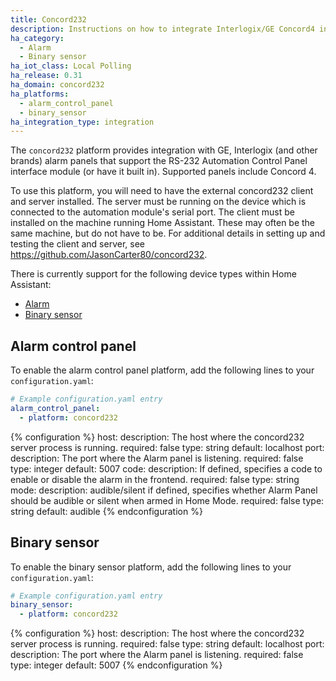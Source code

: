 ```yaml
---
title: Concord232
description: Instructions on how to integrate Interlogix/GE Concord4 into Home Assistant.
ha_category:
  - Alarm
  - Binary sensor
ha_iot_class: Local Polling
ha_release: 0.31
ha_domain: concord232
ha_platforms:
  - alarm_control_panel
  - binary_sensor
ha_integration_type: integration
---
```


The `concord232` platform provides integration with GE, Interlogix (and other brands) alarm panels that support the RS-232 Automation Control Panel interface module (or have it built in). Supported panels include Concord 4.

To use this platform, you will need to have the external concord232 client and server installed. The server must be running on the device which is connected to the automation module's serial port. The client must be installed on the machine running Home Assistant. These may often be the same machine, but do not have to be. For additional details in setting up and testing the client and server, see <https://github.com/JasonCarter80/concord232>.

There is currently support for the following device types within Home Assistant:

- [Alarm](#alarm-control-panel)
- [Binary sensor](#binary-sensor)

## Alarm control panel

To enable the alarm control panel platform, add the following lines to your `configuration.yaml`:

```yaml
# Example configuration.yaml entry
alarm_control_panel:
  - platform: concord232
```

{% configuration %}
host:
  description: The host where the concord232 server process is running.
  required: false
  type: string
  default: localhost
port:
  description: The port where the Alarm panel is listening.
  required: false
  type: integer
  default: 5007
code:
  description: If defined, specifies a code to enable or disable the alarm in the frontend.
  required: false
  type: string
mode:
  description: audible/silent if defined, specifies whether Alarm Panel should be audible or silent when armed in Home Mode.
  required: false
  type: string
  default: audible
{% endconfiguration %}

## Binary sensor

To enable the binary sensor platform, add the following lines to your `configuration.yaml`:

```yaml
# Example configuration.yaml entry
binary_sensor:
  - platform: concord232
```

{% configuration %}
host:
  description: The host where the concord232 server process is running.
  required: false
  type: string
  default: localhost
port:
  description: The port where the Alarm panel is listening.
  required: false
  type: integer
  default: 5007
{% endconfiguration %}

